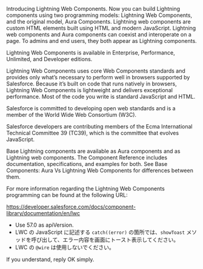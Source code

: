Introducing Lightning Web Components.
Now you can build Lightning components using two programming models:
Lightning Web Components, and the original model, Aura Components.
Lightning web components are custom HTML elements built using HTML and
modern JavaScript. Lightning web components and Aura components can
coexist and interoperate on a page. To admins and end users, they both
appear as Lightning components.

Lightning Web Components is available in Enterprise, Performance,
Unlimited, and Developer editions.

Lightning Web Components uses core Web Components standards and provides
only what’s necessary to perform well in browsers supported by
Salesforce. Because it’s built on code that runs natively in browsers,
Lightning Web Components is lightweight and delivers exceptional
performance. Most of the code you write is standard JavaScript and HTML.

Salesforce is committed to developing open web standards and is a member
of the World Wide Web Consortium (W3C).

Salesforce developers are contributing members of the Ecma International
Technical Committee 39 (TC39), which is the committee that evolves
JavaScript.

Base Lightning components are available as Aura components and as
Lightning web components. The Component Reference includes
documentation, specifications, and examples for both. See Base
Components: Aura Vs Lightning Web Components for differences between
them.

For more information regarding the Lightning Web Components programming
can be found at the following URL:

https://developer.salesforce.com/docs/component-library/documentation/en/lwc

- Use 57.0 as apiVersion.
- LWC の JavaScript に記述する `catch((error)` の箇所では、`showToast` メソッドを呼び出して、エラー内容を画面にトースト表示してください。
- LWC の `@wire` は使用しないでください。

If you understand, reply OK simply.
